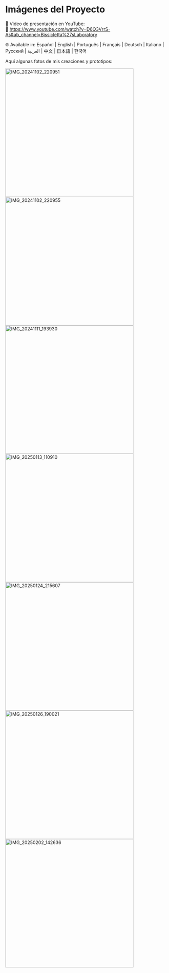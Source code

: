 # Imágenes del Proyecto
🎥 Video de presentación en YouTube:  
🔗 https://www.youtube.com/watch?v=D6Q3VrrS-As&ab_channel=Bissicletta%27sLaboratory

🌐 Available in: Español | English | Português | Français | Deutsch | Italiano | Русский | العربية | 中文 | 日本語 | 한국어

Aquí algunas fotos de mis creaciones y prototipos:

<img src="https://github.com/BissiclettaLaboratory/Project/blob/Project-txt-languages/Project-Images/IMG_20241102_220951.jpg?raw=true" width="400" alt="IMG_20241102_220951"/>
<img src="https://github.com/BissiclettaLaboratory/Project/blob/Project-txt-languages/Project-Images/IMG_20241102_220955.jpg?raw=true" width="400" alt="IMG_20241102_220955"/>
<img src="https://github.com/BissiclettaLaboratory/Project/blob/Project-txt-languages/Project-Images/IMG_20241111_193930.jpg?raw=true" width="400" alt="IMG_20241111_193930"/>
<img src="https://github.com/BissiclettaLaboratory/Project/blob/Project-txt-languages/Project-Images/IMG_20250113_110910.jpg?raw=true" width="400" alt="IMG_20250113_110910"/>
<img src="https://github.com/BissiclettaLaboratory/Project/blob/Project-txt-languages/Project-Images/IMG_20250124_215607.jpg?raw=true" width="400" alt="IMG_20250124_215607"/>
<img src="https://github.com/BissiclettaLaboratory/Project/blob/Project-txt-languages/Project-Images/IMG_20250126_190021.jpg?raw=true" width="400" alt="IMG_20250126_190021"/>
<img src="https://github.com/BissiclettaLaboratory/Project/blob/Project-txt-languages/Project-Images/IMG_20250202_142636.jpg?raw=true" width="400" alt="IMG_20250202_142636"/>

